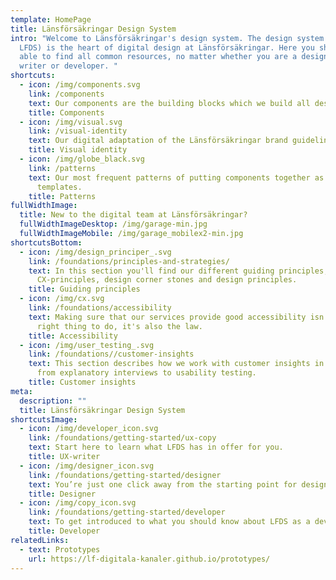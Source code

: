 ```yaml
---
template: HomePage
title: Länsförsäkringar Design System
intro: "Welcome to Länsförsäkringar's design system. The design system (known as
  LFDS) is the heart of digital design at Länsförsäkringar. Here you should be
  able to find all common resources, no matter whether you are a designer,
  writer or developer. "
shortcuts:
  - icon: /img/components.svg
    link: /components
    text: Our components are the building blocks which we build all design upon.
    title: Components
  - icon: /img/visual.svg
    link: /visual-identity
    text: Our digital adaptation of the Länsförsäkringar brand guidelines.
    title: Visual identity
  - icon: /img/globe_black.svg
    link: /patterns
    text: Our most frequent patterns of putting components together as well as
      templates.
    title: Patterns
fullWidthImage:
  title: New to the digital team at Länsförsäkringar?
  fullWidthImageDesktop: /img/garage-min.jpg
  fullWidthImageMobile: /img/garage_mobilex2-min.jpg
shortcutsBottom:
  - icon: /img/design_principer_.svg
    link: /foundations/principles-and-strategies/
    text: In this section you'll find our different guiding principles;
      CX-principles, design corner stones and design principles.
    title: Guiding principles
  - icon: /img/cx.svg
    link: /foundations/accessibility
    text: Making sure that our services provide good accessibility isn't only the
      right thing to do, it's also the law.
    title: Accessibility
  - icon: /img/user_testing_.svg
    link: /foundations//customer-insights
    text: This section describes how we work with customer insights in various ways,
      from explanatory interviews to usability testing.
    title: Customer insights
meta:
  description: ""
  title: Länsförsäkringar Design System
shortcutsImage:
  - icon: /img/developer_icon.svg
    link: /foundations/getting-started/ux-copy
    text: Start here to learn what LFDS has in offer for you.
    title: UX-writer
  - icon: /img/designer_icon.svg
    link: /foundations/getting-started/designer
    text: You’re just one click away from the starting point for designers!
    title: Designer
  - icon: /img/copy_icon.svg
    link: /foundations/getting-started/developer
    text: To get introduced to what you should know about LFDS as a developer, go here.
    title: Developer
relatedLinks:
  - text: Prototypes
    url: https://lf-digitala-kanaler.github.io/prototypes/
---
```

